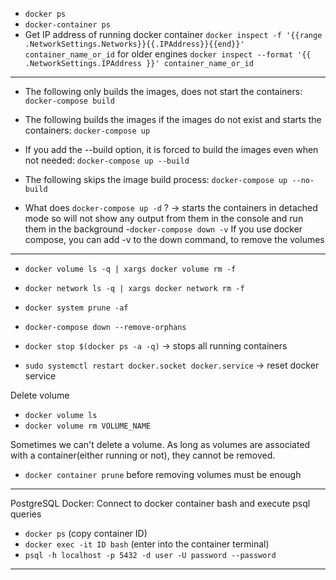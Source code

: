 - `docker ps`
- `docker-container ps`
- Get IP address of running docker container
`docker inspect -f '{{range .NetworkSettings.Networks}}{{.IPAddress}}{{end}}' container_name_or_id`
for older engines `docker inspect --format '{{ .NetworkSettings.IPAddress }}' container_name_or_id`

---

- The following only builds the images, does not start the containers: `docker-compose build`
- The following builds the images if the images do not exist and starts the containers: `docker-compose up`
- If you add the --build option, it is forced to build the images even when not needed: `docker-compose up --build`
- The following skips the image build process: `docker-compose up --no-build`


- What does `docker-compose up -d` ? -> starts the containers in detached mode so will not show any output from them in the console and run them in the background
-`docker-compose down -v` If you use docker compose, you can add -v to the down command, to remove the volumes

---

- `docker volume ls -q | xargs docker volume rm -f`
- `docker network ls -q | xargs docker network rm -f`
- `docker system prune -af`
- `docker-compose down --remove-orphans`

- `docker stop $(docker ps -a -q)` -> stops all running containers
- `sudo systemctl restart docker.socket docker.service` -> reset docker service

Delete volume

- `docker volume ls`
- `docker volume rm VOLUME_NAME`

Sometimes we can't delete a volume. As long as volumes are associated with a container(either running or not), they cannot be removed.

- `docker container prune` before removing volumes must be enough

---

PostgreSQL Docker: Connect to docker container bash and execute psql queries

- `docker ps` (copy container ID)
- `docker exec -it ID bash` (enter into the container terminal)
- `psql -h localhost -p 5432 -d user -U password --password`

---

